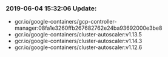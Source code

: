 ### 2019-06-04 15:32:06 Update:

- gcr.io/google-containers/gcp-controller-manager:08fa1e3260ffb267682762e24ba93692000e3be8
- gcr.io/google-containers/cluster-autoscaler:v1.13.5
- gcr.io/google-containers/cluster-autoscaler:v1.14.3
- gcr.io/google-containers/cluster-autoscaler:v1.12.6
